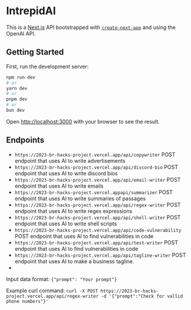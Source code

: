 # IntrepidAI
This is a [Next.js](https://nextjs.org/) API bootstrapped with [`create-next-app`](https://github.com/vercel/next.js/tree/canary/packages/create-next-app) and using the OpenAI API.

## Getting Started

First, run the development server:

```bash
npm run dev
# or
yarn dev
# or
pnpm dev
# or
bun dev
```

Open [http://localhost:3000](http://localhost:3000) with your browser to see the result.

## Endpoints
 - ```https://2023-br-hacks-project.vercel.app/api/copywriter``` POST endpoint that uses AI to write advertisements
 - ```https://2023-br-hacks-project.vercel.app/api/discord-bio``` POST endpoint that uses AI to write discord bios
 - ```https://2023-br-hacks-project.vercel.app/api/email-writer``` POST endpoint that uses AI to write emails
 - ```https://2023-br-hacks-project.vercel.appapi/summarizer``` POST endpoint that uses AI to write summaries of passages
 - ```https://2023-br-hacks-project.vercel.app/api/regex-writer``` POST endpoint that uses AI to write regex expressions
 - ```https://2023-br-hacks-project.vercel.app/api/shell-writer``` POST endpoint that uses AI to write shell scripts
 - ```https://2023-br-hacks-project.vercel.app/api/code-vulnerability``` POST endpoint that uses AI to find vulnerabilities in code
 - ```https://2023-br-hacks-project.vercel.app/api/test-writer``` POST endpoint that uses AI to find vulnerabilities in code
 - ```https://2023-br-hacks-project.vercel.app/api/tagline-writer``` POST endpoint that uses AI to make a business tagline.
 - 
 Input data format: ```{"prompt": "Your prompt"}```
 
 
Example curl command: ```curl -X POST https://2023-br-hacks-project.vercel.app/api/regex-writer -d '{"prompt":"Check for vallid phone numbers"}'```

